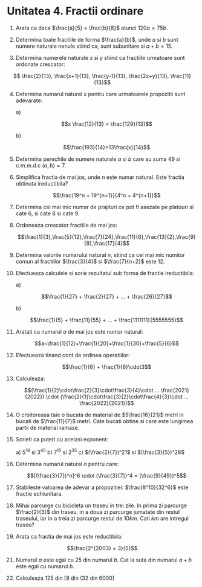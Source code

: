 # Unitatea 4. Fractii ordinare

1. Arata ca daca $\frac{a}{5} = \frac{b}{8}$ atunci $120a = 75b$.

2. Determina toate fractiile de forma $\frac{a}{b}$, unde $a$ si $b$ sunt numere naturale nenule stiind ca, sunt subunitare si $a+b=15$.

3. Determina numerele naturale $x$ si $y$ stiind ca fractiile urmatoare sunt ordonate crescator:
   
$$ \frac{2}{13}, \frac{x+1}{13}, \frac{y-1}{13}, \frac{2x+y}{13}, \frac{11}{13}$$

4. Determina numarul natural $x$ pentru care urmatoarele propozitii sunt adevarate:

   a)

   $$x \frac{12}{13} = \frac{129}{13}$$

   b)

   $$\frac{193}{14}=13\frac{x}{14}$$

5. Determina perechile de numere naturale $a$ si $b$ care au suma $49$ si c.m.m.d.c $(a,b) = 7$.

6. Simplifica fractia de mai jos, unde $n$ este numar natural. Este fractia obtinuta ireductibila?

   $$\frac{19^n + 19^{n+1}}{4^n + 4^{n+1}}$$

7. Determina cel mai mic numar de prajituri ce pot fi asezate pe platouri si cate $6$, si cate $8$ si cate $9$.

8. Ordoneaza crescator fractiile de mai jos:

   $$\frac{1}{3},\frac{5}{12},\frac{7}{24},\frac{11}{6},\frac{13}{2},\frac{9}{8},\frac{17}{4}$$

9. Determina valorile numarului natural $n$, stiind ca cel mai mic numitor comun al fractiilor $\frac{3}{4}$ si $\frac{7}{n+2}$ este $12$.

10. Efectueaza calculele si scrie rezultatul sub forma de fractie ireductibila:

    a)

    $$\frac{1}{27} + \frac{2}{27} + ... + \frac{26}{27}$$

    b)

    $$\frac{1}{5} + \frac{11}{55} + ... + \frac{1111111}{5555555}$$

11. Aratati ca numarul $a$ de mai jos este numar natural:

    $$a=\frac{1}{12}+\frac{1}{20}+\frac{1}{30}+\frac{5}{6}$$

12. Efectueaza tinand cont de ordinea operatiilor:

    $$\frac{1}{6} + \frac{1}{6}\cdot3$$

13. Calculeaza:

    $$(\frac{1}{2}\cdot\frac{2}{3}\cdot\frac{3}{4}\cdot ... \frac{2021}{2022}) \cdot (\frac{2}{1}\cdot\frac{3}{2}\cdot\frac{4}{3}\cdot ... \frac{2022}{2021})$$

14. O croitoreasa taie o bucata de material de $5\frac{16}{21}$ metri in bucati de $\frac{11}{7}$ metri. Cate bucati obtine si care este lungimea partii de material ramase.

15. Scrieti ca puteri cu acelasi exponent:

    a) $5^18$ si $3^45$   b) $7^15$ si $2^35$  c) $(\frac{2}{7})^21$ si $(\frac{3}{5})^28$

17. Determina numarul natural $n$ pentru care:

    $$[(\frac{3}{7})^n]^6 \cdot (\frac{3}{7})^4 = (\frac{9}{49})^5$$

18. Stabileste valoarea de adevar a propozitiei: $\frac{8^10}{32^6}$ este fractie echiunitara.

19. Mihai parcurge cu bicicleta un traseu in trei zile. In prima zi parcurge $\frac{2}{3}$ din traseu, in a doua zi parcurge jumatate din restul traseului, iar in a treia zi parcurge restul de $10km$. Cati $km$ are intregul traseu?

20. Arata ca fractia de mai jos este reductibila:

   $$\frac{2^{2003} + 3}{5}$$

21. Numarul $a$ este egal cu $25%$ din numarul $b$. Cat la suta din numarul $a+b$ este egal cu numarul $b$.

22. Calculeaza $125%$ din [$8%$ din ($32%$ din $6000$]
